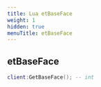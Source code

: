 ```yaml
---
title: Lua etBaseFace
weight: 1
hidden: true
menuTitle: etBaseFace
---
```

## etBaseFace
```lua
client:GetBaseFace(); -- int
```